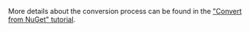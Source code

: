 More details about the conversion process can be found in the ["Convert from NuGet" tutorial](convert-from-nuget-tutorial.html).